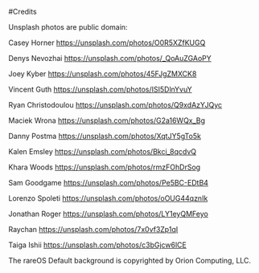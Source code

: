 #Credits

Unsplash photos are public domain:

Casey Horner <https://unsplash.com/photos/O0R5XZfKUGQ>

Denys Nevozhai <https://unsplash.com/photos/_QoAuZGAoPY>

Joey Kyber <https://unsplash.com/photos/45FJgZMXCK8>

Vincent Guth <https://unsplash.com/photos/ISI5DlnYvuY>

Ryan Christodoulou <https://unsplash.com/photos/Q9xdAzYJQyc>

Maciek Wrona <https://unsplash.com/photos/G2a16WQx_Bg>

Danny Postma <https://unsplash.com/photos/XqtJY5gTo5k>

Kalen Emsley <https://unsplash.com/photos/Bkci_8qcdvQ>

Khara Woods <https://unsplash.com/photos/rmzFOhDrSog>

Sam Goodgame <https://unsplash.com/photos/Pe5BC-EDtB4>

Lorenzo Spoleti <https://unsplash.com/photos/oOUG44qznIk>

Jonathan Roger <https://unsplash.com/photos/LY1eyQMFeyo>

Raychan <https://unsplash.com/photos/7x0vf3Zp1qI>

Taiga Ishii <https://unsplash.com/photos/c3bGjcw6lCE>

The rareOS Default background is copyrighted by Orion Computing, LLC.
